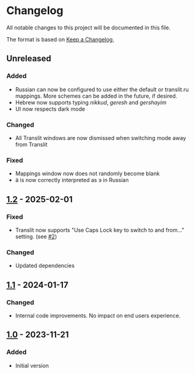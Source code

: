 # Changelog
All notable changes to this project will be documented in this file.

The format is based on [Keep a Changelog](https://keepachangelog.com/en/1.0.0/),

## Unreleased

### Added
- Russian can now be configured to use either the default or translit.ru mappings.
  More schemes can be added in the future, if desired.
- Hebrew now supports typing _nikkud_, _geresh_ and _gershayim_
- UI now respects dark mode

### Changed
- All Translit windows are now dismissed when switching mode away from Translit

### Fixed
- Mappings window now does not randomly become blank
- ä is now correctly interpreted as э in Russian

## [1.2] - 2025-02-01

### Fixed
- Translit now supports "Use Caps Lock key to switch to and from..." setting. (see [#2](https://github.com/gershnik/Translit/issues/2))

### Changed
- Updated dependencies

## [1.1] - 2024-01-17

### Changed
- Internal code improvements. No impact on end users experience.

## [1.0] - 2023-11-21

### Added
- Initial version


[1.0]: https://github.com/gershnik/Translit/releases/v1.0
[1.1]: https://github.com/gershnik/Translit/releases/v1.1
[1.2]: https://github.com/gershnik/Translit/releases/v1.2
